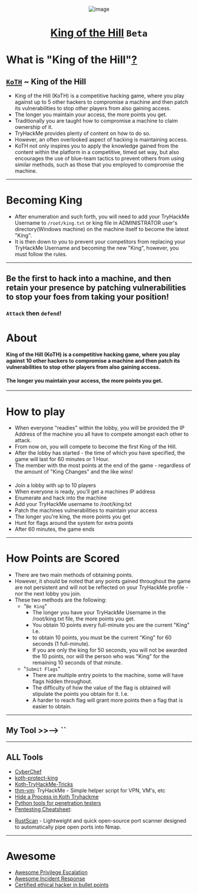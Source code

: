 <div align="center">

![image](https://user-images.githubusercontent.com/51442719/172729066-1293d382-4a31-4f03-8c23-ab0ea5f611a0.png)

# [King of the Hill](https://tryhackme.com/games/koth) `Beta`

</div>

# What is "King of the Hill"[?](https://docs.tryhackme.com/docs/koth/king-of-the-hill)
## [`KoTH`](https://github.com/Anlominus/TryHackMe/tree/main/King%20of%20the%20Hill/KoTH) ~ King of the Hill 
- King of the Hill (KoTH) is a competitive hacking game, where you play against up to 5 other hackers to compromise a machine and then patch its vulnerabilities to stop other players from also gaining access. 
- The longer you maintain your access, the more points you get.
- Traditionally you are taught how to compromise a machine to claim ownership of it. 
- TryHackMe provides plenty of content on how to do so. 
- However, an often overlooked aspect of hacking is maintaining access.
- KoTH not only inspires you to apply the knowledge gained from the content within the platform in a competitive, timed set way, but also encourages the use of blue-team tactics to prevent others from using similar methods, such as those that you employed to compromise the machine.

---

# Becoming King
- After enumeration and such forth, you will need to add your TryHackMe Username to `/root/king.txt` or king file in ADMINISTRATOR user's directory(Windows machine) on the machine itself to become the latest "King".
- It is then down to you to prevent your competitors from replacing your TryHackMe Username and becoming the new "King", however, you must follow the rules.

---

## Be the first to hack into a machine, and then retain your presence by patching vulnerabilities to stop your foes from taking your position!
### `Attack` then `defend`!

# About
#### King of the Hill (KoTH) is a competitive hacking game, where you play against 10 other hackers to compromise a machine and then patch its vulnerabilities to stop other players from also gaining access. 
#### The longer you maintain your access, the more points you get.

---

# How to play
- When everyone "readies" within the lobby, you will be provided the IP Address of the machine you all have to compete amongst each other to attack. 
- From now on, you will compete to become the first King of the Hill.
- After the lobby has started - the time of which you have specified, the game will last for 60 minutes or 1 Hour. 
- The member with the most points at the end of the game - regardless of the amount of "King Changes" and the like wins!
####
- Join a lobby with up to 10 players
- When everyone is ready, you'll get a machines IP address
- Enumerate and hack into the machine
- Add your TryHackMe username to /root/king.txt
- Patch the machines vulnerabilities to maintain your access
- The longer you're king, the more points you get
- Hunt for flags around the system for extra points
- After 60 minutes, the game ends

---

# How Points are Scored
- There are two main methods of obtaining points. 
- However, it should be noted that any points gained throughout the game are not persistent and will not be reflected on your TryHackMe profile - nor the next lobby you join. 
- These two methods are the following:
  - "`Be King`" 
    - The longer you have your TryHackMe Username in the /root/king.txt file, the more points you get. 
    - You obtain 10 points every full-minute you are the current "King" I.e. 
    - to obtain 10 points, you must be the current "King" for 60 seconds (1 full-minute). 
    - If you are only the king for 50 seconds, you will not be awarded the 10 points, nor will the person who was "King" for the remaining 10 seconds of that minute.
  - "`Submit Flags`" 
    - There are multiple entry points to the machine, some will have flags hidden throughout. 
    - The difficulty of how the value of the flag is obtained will stipulate the points you obtain for it. I.e. 
    - A harder to reach flag will grant more points then a flag that is easier to obtain.

---

## My Tool >>--> ``

---

## ALL Tools
- [CyberChef](https://gchq.github.io/CyberChef)
- [koth-protect-king](https://github.com/MatheuZSecurity/koth-protect-king)
- [Koth-TryHackMe-Tricks](https://github.com/MatheuZSecurity/Koth-TryHackMe-Tricks)
- [thm-vm](https://github.com/f11snipe/thm-vm): TryHackMe - Simple helper script for VPN, VM's, etc
- [Hide a Process in Koth Tryhackme](https://github.com/MatheuZSecurity/hide-a-process)
- [Python tools for penetration testers](https://github.com/Anlominus/PenTest/blob/main/KingMenu.md#python-tools-for-penetration-testers)
- [Pentesting Cheatsheet](PenTest.md): 
* [RustScan](https://github.com/rustscan/rustscan) - Lightweight and quick open-source port scanner designed to automatically pipe open ports into Nmap.

---

# Awesome 
- [Awesome Privilege Escalation](https://github.com/m0nad/awesome-privilege-escalation)
- [Awesome Incident Response](https://github.com/meirwah/awesome-incident-response)
- [Certified ethical hacker in bullet points](https://github.com/Anlominus/HacKingPro/tree/main/CEH%20-%20Certified%20Ethical%20Hacker#certified-ethical-hacker-in-bullet-points)
